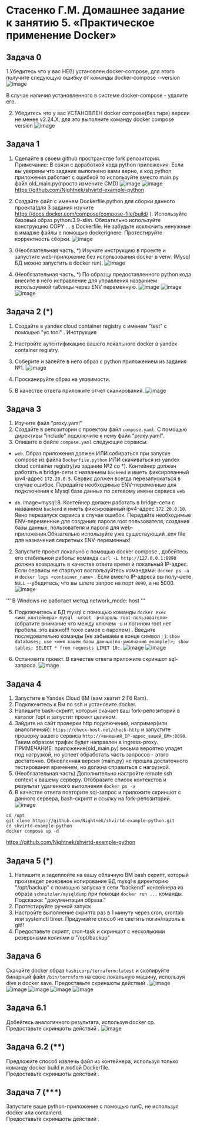 # Стасенко Г.М. Домашнее задание к занятию 5. «Практическое применение Docker»

## Задача 0

1.Убедитесь что у вас НЕ(!) установлен docker-compose, для этого получите следующую ошибку от команды docker-compose --version
![image](https://github.com/user-attachments/assets/ac14ed0f-619e-4314-8a2b-c7c954bd93f2)

В случае наличия установленного в системе docker-compose - удалите его.

2. Убедитесь что у вас УСТАНОВЛЕН docker compose(без тире) версии не менее v2.24.X, для это выполните команду docker compose version
![image](https://github.com/user-attachments/assets/5d1871f9-bb5a-414f-923d-b92c87a2ed9c)

## Задача 1

1. Сделайте в своем github пространстве fork репозитория. Примечание: В связи с доработкой кода python приложения. Если вы уверены что задание выполнено вами верно, а код python приложения работает с ошибкой то используйте вместо main.py файл old_main.py(просто измените CMD)
  ![image](https://github.com/user-attachments/assets/948d354e-0b68-40d4-bd03-effa1be9f274)
 ![image](https://github.com/user-attachments/assets/ba4ac25f-472c-45cf-9685-eabbe14a868b)
https://github.com/Nightnek/shvirtd-example-python

2. Создайте файл с именем Dockerfile.python для сборки данного проекта(для 3 задания изучите https://docs.docker.com/compose/compose-file/build/ ). Используйте базовый образ python:3.9-slim. Обязательно используйте конструкцию COPY . . в Dockerfile. Не забудьте исключить ненужные в имадже файлы с помощью dockerignore. Протестируйте корректность сборки.
   ![image](https://github.com/user-attachments/assets/44334819-4bc8-4de7-8b9a-58fb03b4d895)

3. (Необязательная часть, *) Изучите инструкцию в проекте и запустите web-приложение без использования docker в venv. (Mysql БД можно запустить в docker run).
   ![image](https://github.com/user-attachments/assets/bc2f9cf1-3dd1-49ca-88b1-3c8889e303eb)

4. (Необязательная часть, *) По образцу предоставленного python кода внесите в него исправление для управления названием используемой таблицы через ENV переменную.
![image](https://github.com/user-attachments/assets/1b13fc4c-d07f-4c7c-86f9-9d91a7c9ee0d)
![image](https://github.com/user-attachments/assets/9c03a004-2699-438f-a3ed-051e1397bc04)
![image](https://github.com/user-attachments/assets/940da2e5-6e61-4b32-97b7-50675392626b)

## Задача 2 (*)

1. Создайте в yandex cloud container registry с именем "test" с помощью "yc tool" . Инструкция
2. Настройте аутентификацию вашего локального docker в yandex container registry.
3. Соберите и залейте в него образ с python приложением из задания №1.
   ![image](https://github.com/user-attachments/assets/0af00885-6f1f-4cad-aa07-8aa1c9006cc1)

4. Просканируйте образ на уязвимости.
5. В качестве ответа приложите отчет сканирования.
   ![image](https://github.com/user-attachments/assets/49bbc3eb-9e61-480e-ab1b-cf0bbfe9c4a4)


## Задача 3
1. Изучите файл "proxy.yaml"
2. Создайте в репозитории с проектом файл ```compose.yaml```. С помощью директивы "include" подключите к нему файл "proxy.yaml".
3. Опишите в файле ```compose.yaml``` следующие сервисы: 

- ```web```. Образ приложения должен ИЛИ собираться при запуске compose из файла ```Dockerfile.python``` ИЛИ скачиваться из yandex cloud container registry(из задание №2 со *). Контейнер должен работать в bridge-сети с названием ```backend``` и иметь фиксированный ipv4-адрес ```172.20.0.5```. Сервис должен всегда перезапускаться в случае ошибок.
Передайте необходимые ENV-переменные для подключения к Mysql базе данных по сетевому имени сервиса ```web``` 

- ```db```. image=mysql:8. Контейнер должен работать в bridge-сети с названием ```backend``` и иметь фиксированный ipv4-адрес ```172.20.0.10```. Явно перезапуск сервиса в случае ошибок. Передайте необходимые ENV-переменные для создания: пароля root пользователя, создания базы данных, пользователя и пароля для web-приложения.Обязательно используйте уже существующий .env file для назначения секретных ENV-переменных!

2. Запустите проект локально с помощью docker compose , добейтесь его стабильной работы: команда ```curl -L http://127.0.0.1:8090``` должна возвращать в качестве ответа время и локальный IP-адрес. Если сервисы не стартуют воспользуйтесь командами: ```docker ps -a ``` и ```docker logs <container_name>``` . Если вместо IP-адреса вы получаете ```NULL``` --убедитесь, что вы шлете запрос на порт ```8090```, а не 5000.
![image](https://github.com/user-attachments/assets/7a005cc8-b597-41db-99e7-b2b9b84e3f2c)

''' В Windows не работает метод network_mode: host '''

5. Подключитесь к БД mysql с помощью команды ```docker exec <имя_контейнера> mysql -uroot -p<пароль root-пользователя>```(обратите внимание что между ключем -u и логином root нет пробела. это важно!!! тоже самое с паролем) . Введите последовательно команды (не забываем в конце символ ; ): ```show databases; use <имя вашей базы данных(по-умолчанию example)>; show tables; SELECT * from requests LIMIT 10;```.
![image](https://github.com/user-attachments/assets/66135e50-bf92-4738-b3f3-8a8c978b727a)
![image](https://github.com/user-attachments/assets/eb9ec9d2-c096-4fee-b917-68e7e9c60c3c)

6. Остановите проект. В качестве ответа приложите скриншот sql-запроса.
![image](https://github.com/user-attachments/assets/ab5a4ecc-827d-4079-b503-a724c9fc7f04)

## Задача 4
1. Запустите в Yandex Cloud ВМ (вам хватит 2 Гб Ram).
2. Подключитесь к Вм по ssh и установите docker.
3. Напишите bash-скрипт, который скачает ваш fork-репозиторий в каталог /opt и запустит проект целиком.
5. Зайдите на сайт проверки http подключений, например(или аналогичный): ```https://check-host.net/check-http``` и запустите проверку вашего сервиса ```http://<внешний_IP-адрес_вашей_ВМ>:8090```. Таким образом трафик будет направлен в ingress-proxy. ПРИМЕЧАНИЕ:  приложение(old_main.py) весьма вероятно упадет под нагрузкой, но успеет обработать часть запросов - этого достаточно. Обновленная версия (main.py) не прошла достаточного тестирования временем, но должна справиться с нагрузкой.
6. (Необязательная часть) Дополнительно настройте remote ssh context к вашему серверу. Отобразите список контекстов и результат удаленного выполнения ```docker ps -a```
7. В качестве ответа повторите  sql-запрос и приложите скриншот с данного сервера, bash-скрипт и ссылку на fork-репозиторий.
![image](https://github.com/user-attachments/assets/028e932b-b3db-49ee-93fa-ae9570d77bbf)

```
cd /opt
git clone https://github.com/Nightnek/shvirtd-example-python.git
cd shvirtd-example-python
docker compose up -d

```
https://github.com/Nightnek/shvirtd-example-python

## Задача 5 (*)
1. Напишите и задеплойте на вашу облачную ВМ bash скрипт, который произведет резервное копирование БД mysql в директорию "/opt/backup" с помощью запуска в сети "backend" контейнера из образа ```schnitzler/mysqldump``` при помощи ```docker run ...``` команды. Подсказка: "документация образа."
2. Протестируйте ручной запуск
3. Настройте выполнение скрипта раз в 1 минуту через cron, crontab или systemctl timer. Придумайте способ не светить логин/пароль в git!!
4. Предоставьте скрипт, cron-task и скриншот с несколькими резервными копиями в "/opt/backup"

## Задача 6
Скачайте docker образ ```hashicorp/terraform:latest``` и скопируйте бинарный файл ```/bin/terraform``` на свою локальную машину, используя dive и docker save.
Предоставьте скриншоты  действий .
![image](https://github.com/user-attachments/assets/4ed3cbb1-74f8-4b6b-a167-9f7e035006b8)
![image](https://github.com/user-attachments/assets/adcbd467-e82c-47ef-a51a-937841042c06)
![image](https://github.com/user-attachments/assets/cfe3464c-8cc4-4ee6-bd95-c5ed1be8fd89)
![image](https://github.com/user-attachments/assets/27dccbd7-9ff5-4545-a7aa-c79deb006b9d)
![image](https://github.com/user-attachments/assets/14306aa6-66a1-4bbb-aa5b-8831cb059a26)


## Задача 6.1
Добейтесь аналогичного результата, используя docker cp.  
Предоставьте скриншоты  действий .
![image](https://github.com/user-attachments/assets/38a54788-645f-4b43-9654-653d33fa1f0f)

## Задача 6.2 (**)
Предложите способ извлечь файл из контейнера, используя только команду docker build и любой Dockerfile.  
Предоставьте скриншоты  действий .

## Задача 7 (***)
Запустите ваше python-приложение с помощью runC, не используя docker или containerd.  
Предоставьте скриншоты  действий .
